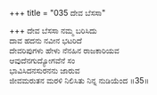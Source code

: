 +++
title = "035 ದೇವ ಬೆಸಸಾ"

+++
ದೇವ ಬೆಸಸಾ ನಮ್ಮ ಬರಿಸಿದು  
ದಾವ ಹದನು ನವೀನ ಭಟರಿದೆ  
ದೇವರಿಪುಗಳು ಹೇಳು ನೆನಹಿನ ರಾಜಕಾರಿಯವ   
ಆವುದೆನಗುದ್ಯೋಗವೆನೆ ಸಂ  
ಭಾವಿಸಿದನಸುರನನು ಜಾರುವ  
ಜೀವಮರುತನ ಮರಳಿ ನಿಲಿಸಿತು ನಿನ್ನ ನುಡಿಯೆಂದ      ॥35॥